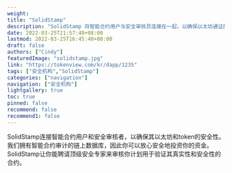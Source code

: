 ```yaml
---
weight: 
title: "SolidStamp"
description: "SolidStamp 将智能合约用户与安全审核员连接在一起，以确保以太坊通证的安全性"
date: 2022-03-25T21:57:40+08:00
lastmod: 2022-03-25T16:45:40+08:00
draft: false
authors: ["Cindy"]
featuredImage: "solidstamp.jpg"
link: "https://tokenview.com/kr/dapp/1235"
tags: ["安全机构","SolidStamp"]
categories: ["navigation"]
navigation: ["安全机构"]
lightgallery: true
toc: true
pinned: false
recommend: false
recommend1: false
---
```


SolidStamp连接智能合约用户和安全审核者，以确保其以太坊和token的安全性。我们拥有智能合约审计的链上数据库，因此你可以放心安全地投资你的资金。SolidStamp让你能聘请顶级安全专家来审核你计划用于验证其真实性和安全性的合约。
